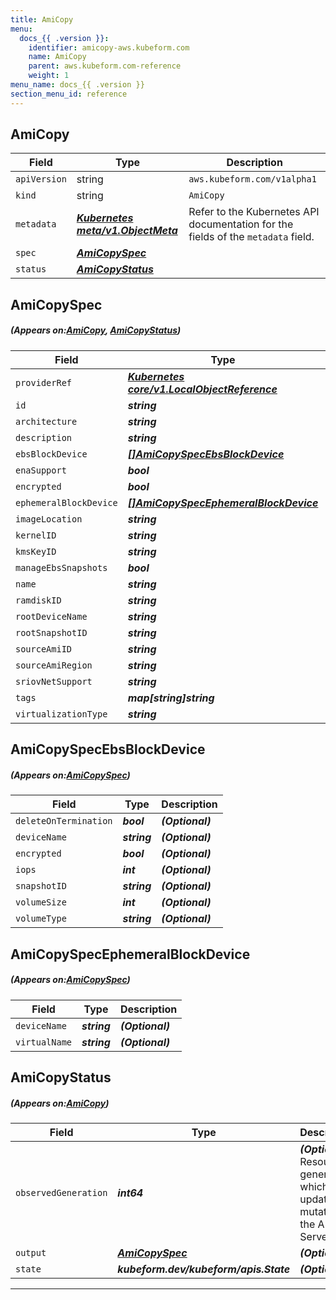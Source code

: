```yaml
---
title: AmiCopy
menu:
  docs_{{ .version }}:
    identifier: amicopy-aws.kubeform.com
    name: AmiCopy
    parent: aws.kubeform.com-reference
    weight: 1
menu_name: docs_{{ .version }}
section_menu_id: reference
---
```


## AmiCopy
| Field | Type | Description |
| ------ | ----- | ----------- |
| `apiVersion` | string | `aws.kubeform.com/v1alpha1` |
|    `kind` | string | `AmiCopy` |
| `metadata` | ***[Kubernetes meta/v1.ObjectMeta](https://kubernetes.io/docs/reference/generated/kubernetes-api/v1.13/#objectmeta-v1-meta)***|Refer to the Kubernetes API documentation for the fields of the `metadata` field.|
| `spec` | ***[AmiCopySpec](#AmiCopySpec)***||
| `status` | ***[AmiCopyStatus](#AmiCopyStatus)***||
## AmiCopySpec
##### (Appears on:[AmiCopy](#AmiCopy), [AmiCopyStatus](#AmiCopyStatus))
| Field | Type | Description |
| ------ | ----- | ----------- |
| `providerRef` | ***[Kubernetes core/v1.LocalObjectReference](https://kubernetes.io/docs/reference/generated/kubernetes-api/v1.13/#localobjectreference-v1-core)***||
| `id` | ***string***||
| `architecture` | ***string***| ***(Optional)*** |
| `description` | ***string***| ***(Optional)*** |
| `ebsBlockDevice` | ***[[]AmiCopySpecEbsBlockDevice](#AmiCopySpecEbsBlockDevice)***| ***(Optional)*** |
| `enaSupport` | ***bool***| ***(Optional)*** |
| `encrypted` | ***bool***| ***(Optional)*** |
| `ephemeralBlockDevice` | ***[[]AmiCopySpecEphemeralBlockDevice](#AmiCopySpecEphemeralBlockDevice)***| ***(Optional)*** |
| `imageLocation` | ***string***| ***(Optional)*** |
| `kernelID` | ***string***| ***(Optional)*** |
| `kmsKeyID` | ***string***| ***(Optional)*** |
| `manageEbsSnapshots` | ***bool***| ***(Optional)*** |
| `name` | ***string***||
| `ramdiskID` | ***string***| ***(Optional)*** |
| `rootDeviceName` | ***string***| ***(Optional)*** |
| `rootSnapshotID` | ***string***| ***(Optional)*** |
| `sourceAmiID` | ***string***||
| `sourceAmiRegion` | ***string***||
| `sriovNetSupport` | ***string***| ***(Optional)*** |
| `tags` | ***map[string]string***| ***(Optional)*** |
| `virtualizationType` | ***string***| ***(Optional)*** |
## AmiCopySpecEbsBlockDevice
##### (Appears on:[AmiCopySpec](#AmiCopySpec))
| Field | Type | Description |
| ------ | ----- | ----------- |
| `deleteOnTermination` | ***bool***| ***(Optional)*** |
| `deviceName` | ***string***| ***(Optional)*** |
| `encrypted` | ***bool***| ***(Optional)*** |
| `iops` | ***int***| ***(Optional)*** |
| `snapshotID` | ***string***| ***(Optional)*** |
| `volumeSize` | ***int***| ***(Optional)*** |
| `volumeType` | ***string***| ***(Optional)*** |
## AmiCopySpecEphemeralBlockDevice
##### (Appears on:[AmiCopySpec](#AmiCopySpec))
| Field | Type | Description |
| ------ | ----- | ----------- |
| `deviceName` | ***string***| ***(Optional)*** |
| `virtualName` | ***string***| ***(Optional)*** |
## AmiCopyStatus
##### (Appears on:[AmiCopy](#AmiCopy))
| Field | Type | Description |
| ------ | ----- | ----------- |
| `observedGeneration` | ***int64***| ***(Optional)*** Resource generation, which is updated on mutation by the API Server.|
| `output` | ***[AmiCopySpec](#AmiCopySpec)***| ***(Optional)*** |
| `state` | ***kubeform.dev/kubeform/apis.State***| ***(Optional)*** |
---
